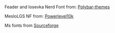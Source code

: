 
Feader and Iosevka Nerd Font from:
[Polybar-themes](https://github.com/adi1090x/polybar-themes/tree/master/fonts)

MesloLGS NF from:
[Powerlevel10k](https://raw.githubusercontent.com/romkatv/powerlevel10k-media/master/)

Ms fonts from
[Sourceforge](https://sourceforge.net/projects/mscorefonts2/files/rpms/)
